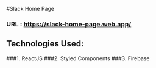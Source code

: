 #Slack Home Page

### URL : https://slack-home-page.web.app/

## Technologies Used:
  ###1. ReactJS
  ###2. Styled Components
  ###3. Firebase 
  
 
